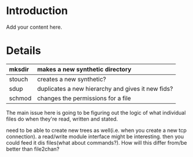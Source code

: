 # Introduction #

Add your content here.


# Details #

| mksdir | makes a new synthetic directory |
|:-------|:--------------------------------|
| stouch | creates a new synthetic? |
| sdup | duplicates a new hierarchy and gives it new fids? |
| schmod | changes the permissions for a file |

The main issue here is going to be figuring out the logic of what individual files do when they're read, written and stated.

need to be able to create new trees as well(i.e. when you create a new tcp connection). a read/write module interface might be interesting. then you could feed it dis files(what about commands?). How will this differ from/be better than file2chan?